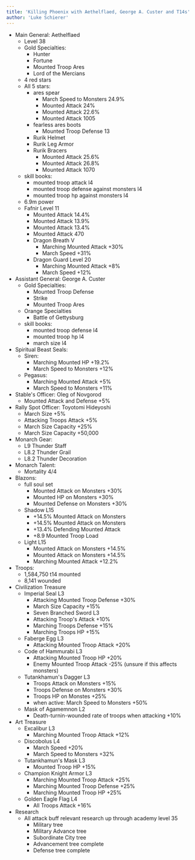 ```yaml
---
title: 'Killing Phoenix with Aethelflaed, George A. Custer and T14s'
author: 'Luke Schierer'
---
```


- Main General: Aethelflaed
  - Level 38
  - Gold Specialties:
    - Hunter
    - Fortune
    - Mounted Troop Ares
    - Lord of the Mercians
  - 4 red stars
  - All 5 stars:
    - ares spear
      - March Speed to Monsters 24.9%
      - Mounted Attack 24%
      - Mounted Attack 22.6%
      - Mounted Attack 1005
    - fearless ares boots
      - Mounted Troop Defense 13
    - Rurik Helmet
    - Rurik Leg Armor
    - Rurik Bracers
      - Mounted Attack 25.6%
      - Mounted Attack 26.8%
      - Mounted Attack 1070
  - skill books:
    - mounted troop attack l4
    - mounted troop defense against monsters l4
    - mounted troop hp against monsters l4
  - 6.9m power
  - Fafnir Level 11
    - Mounted Attack 14.4%
    - Mounted Attack 13.9%
    - Mounted Attack 13.4%
    - Mounted Attack 470
    - Dragon Breath V
      - Marching Mounted Attack +30%
      - March Speed +31%
    - Dragon Guard Level 20
      - Marching Mounted Attack +8%
      - March Speed +12%
- Assistant General: George A. Custer
  - Gold Specialties:
    - Mounted Troop Defense
    - Strike
    - Mounted Troop Ares
  - Orange Specialties
    - Battle of Gettysburg
  - skill books:
    - mounted troop defense l4
    - mounted troop hp l4
    - march size l4
- Spiritual Beast Seals:
  - Siren:
    - Marching Mounted HP +19.2%
    - March Speed to Monsters +12%
  - Pegasus:
    - Marching Mounted Attack +5%
    - March Speed to Monsters +11%
- Stable's Officer: Oleg of Novgorod
  - Mounted Attack and Defense +5%
- Rally Spot Officer: Toyotomi Hideyoshi
  - March Size +5%
  - Attacking Troops Attack +5%
  - March Size Capacity +25%
  - March Size Capacity +50,000
- Monarch Gear:
  - L9 Thunder Staff
  - L8.2 Thunder Grail
  - L8.2 Thunder Decoration
- Monarch Talent:
  - Mortality 4/4
- Blazons:
  - full soul set
    - Mounted Attack on Monsters +30%
    - Mounted HP on Monsters +30%
    - Mounted Defense on Monsters +30%
  - Shadow L15
    - +14.5% Mounted Attack on Monsters
    - +14.5% Mounted Attack on Monsters
    - +13.4% Defending Mounted Attack
    - +8.9 Mounted Troop Load
  - Light L15
    - Mounted Attack on Monsters +14.5%
    - Mounted Attack on Monsters +14.5%
    - Marching Mounted Attack +12.2%
- Troops:
  - 1,584,750 t14 mounted
  - 8,141 wounded
- Civilization Treasure
  - Imperial Seal L3
    - Attacking Mounted Troop Defense +30%
    - March Size Capacity +15%
    - Seven Branched Sword L3
    - Attacking Troop's Attack +10%
    - Marching Troops Defense +15%
    - Marching Troops HP +15%
  - Faberge Egg L3
    - Attacking Mounted Troop Attack +20%
  - Code of Hammurabi L3
    - Attacking Mounted Troop HP +20%
    - Enemy Mounted Troop Attack -25% (unsure if this affects monsters)
  - Tutankhamun's Dagger L3
    - Troops Attack on Monsters +15%
    - Troops Defense on Monsters +30%
    - Troops HP on Monstes +25%
    - when active: March Speed to Monsters +50%
  - Mask of Agamemnon L2
    - Death-turnin-wounded rate of troops when attacking +10%
- Art Treasure
  - Excalibur L3
    - Marching Mounted Troop Attack +12%
  - Discobolus L4
    - March Speed +20%
    - March Speed to Monsters +32%
  - Tutankhamun's Mask L3
    - Mounted Troop HP +15%
  - Champion Knight Armor L3
    - Marching Mounted Troop Attack +25%
    - Marching Mounted Troop Defense +25%
    - Marching Mounted Troop HP +25%
  - Golden Eagle Flag L4
    - All Troops Attack +16%
- Research
  - All attack buff relevant research up through academy level 35
    - Military tree
    - Military Advance tree
    - Subordinate City tree
    - Advancement tree complete
    - Defense tree complete
